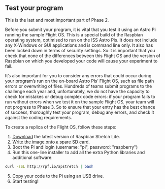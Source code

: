 ## Test your program

This is the last and most important part of Phase 2.

Before you submit your program, it is vital that you test it using an Astro Pi running the sample Flight OS. This is a special build of the Raspbian operating system, optimised to run on the ISS Astro Pis. It does not include any X-Windows or GUI applications and is command line only. It also has been locked down in terms of security settings. So it is important that you check that none of the differences between this Flight OS and the version of Raspbian on which you developed your code will cause your experiment to fail.

It’s also important for you to consider any errors that could occur during your program’s run on the on-board Astro Pis’ Flight OS, such as file path errors or overwriting of files. Hundreds of teams submit programs to the challenge each year and, unfortunately, we do not have the capacity to check for mistakes or debug complex code errors: if your program fails to run without errors when we test it on the sample Flight OS, your team will not progress to Phase 3. So to ensure that your entry has the best chance of success, thoroughly test your program, debug any errors, and check it against the coding requirements.

To create a replica of the Flight OS, follow these steps:

1. [Download](https://www.raspberrypi.org/downloads/raspbian/) the latest version of Raspbian Stretch Lite.
2. [Write the image onto a spare SD card](https://www.raspberrypi.org/documentation/installation/installing-images/).
3. Boot the Pi and login (username: "pi", password: "raspberry")
4. Run this one-line installer to add all the extra Python libraries and additional software:
```bash
curl -sSL http://rpf.io/apstretch | bash
```
5. Copy your code to the Pi using an USB drive.
6. Start testing!

